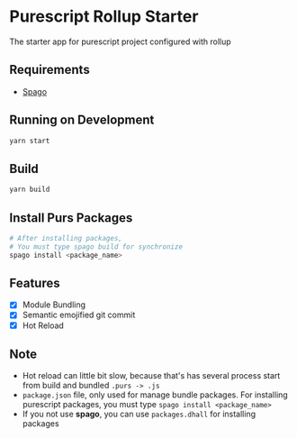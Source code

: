# Purescript Rollup Starter
The starter app for purescript project configured with rollup

## Requirements
- [Spago](https://github.com/purescript/spago)

## Running on Development
```sh
yarn start
```
## Build
```sh
yarn build
```

## Install Purs Packages
```sh
# After installing packages,
# You must type spago build for synchronize
spago install <package_name>
```

## Features
- [X] Module Bundling
- [X] Semantic emojified git commit
- [X] Hot Reload

## Note
- Hot reload can little bit slow, because that's has several process start from build and bundled `.purs -> .js`
- `package.json` file, only used for manage bundle packages. For installing purescript packages, you must type `spago install <package_name>`
- If you not use **spago**, you can use `packages.dhall` for installing packages
